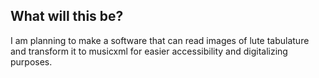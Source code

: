 ## What will this be?
I am planning to make a software that can read images of lute tabulature and transform it to musicxml for easier accessibility and digitalizing purposes.
